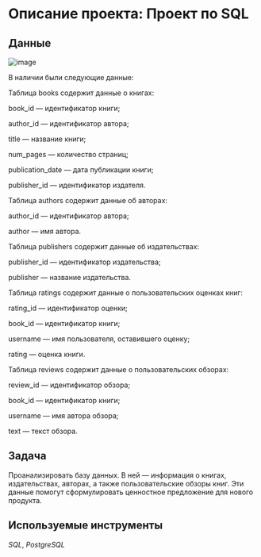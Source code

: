 # Описание проекта: Проект по SQL

## Данные
![image](https://github.com/iRoN878/Projects/assets/158824995/9d83261d-473d-4277-8e38-573b1eda8768)


В наличии были следующие данные:

Таблица books содержит данные о книгах:

book_id — идентификатор книги;

author_id — идентификатор автора;

title — название книги;

num_pages — количество страниц;

publication_date — дата публикации книги;

publisher_id — идентификатор издателя.


Таблица authors содержит данные об авторах:

author_id — идентификатор автора;

author — имя автора.


Таблица publishers содержит данные об издательствах:

publisher_id — идентификатор издательства;

publisher — название издательства.


Таблица ratings содержит данные о пользовательских оценках книг:

rating_id — идентификатор оценки;

book_id — идентификатор книги;

username — имя пользователя, оставившего оценку;

rating — оценка книги.


Таблица reviews содержит данные о пользовательских обзорах:

review_id — идентификатор обзора;

book_id — идентификатор книги;

username — имя автора обзора;

text — текст обзора.

## Задача

Проанализировать базу данных. В ней — информация о книгах, издательствах, авторах, а также пользовательские обзоры книг. Эти данные помогут сформулировать ценностное предложение для нового продукта.  

## Используемые инструменты
*SQL*, *PostgreSQL*

